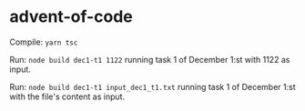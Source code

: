 # advent-of-code

Compile: `yarn tsc`

Run: `node build dec1-t1 1122` running task 1 of December 1:st with 1122 as input.

Run: `node build dec1-t1 input_dec1_t1.txt` running task 1 of December 1:st with the file's content as input.